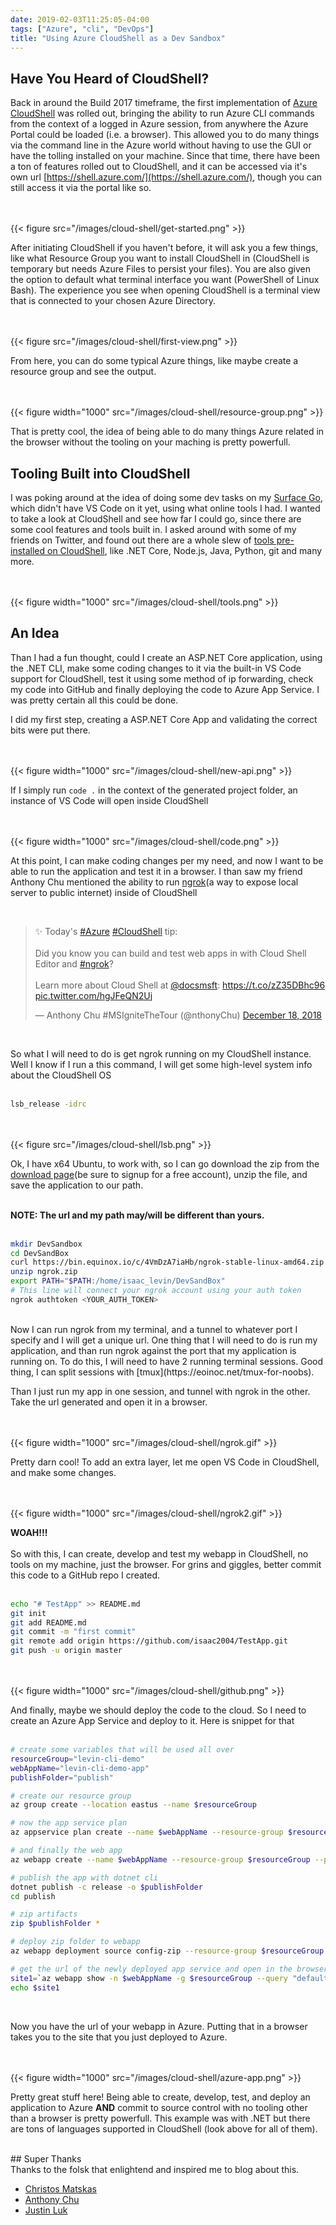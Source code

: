 ```yaml
---
date: 2019-02-03T11:25:05-04:00
tags: ["Azure", "cli", "DevOps"]
title: "Using Azure CloudShell as a Dev Sandbox"
---
```


## Have You Heard of CloudShell?

Back in around the Build 2017 timeframe, the first implementation of [Azure CloudShell](https://docs.microsoft.com/azure/cloud-shell/overview) was rolled out, bringing the ability to run Azure CLI commands from the context of a logged in Azure session, from anywhere the Azure Portal could be loaded (i.e. a browser). This allowed you to do many things via the command line in the Azure world without having to use the GUI or have the tolling installed on your machine. Since that time, there have been a ton of features rolled out to CloudShell, and it can be accessed via it's own url [https://shell.azure.com/](https://shell.azure.com/), though you can still access it via the portal like so.

<br /><br />
{{< figure src="/images/cloud-shell/get-started.png" >}}
<br />

After initiating CloudShell if you haven't before, it will ask you a few things, like what Resource Group you want to install CloudShell in (CloudShell is temporary but needs Azure Files to persist your files). You are also given the option to default what terminal interface you want (PowerShell of Linux Bash). The experience you see when opening CloudShell is a terminal view that is connected to your chosen Azure Directory.

<br /><br />
{{< figure src="/images/cloud-shell/first-view.png" >}}
<br />

From here, you can do some typical Azure things, like maybe create a resource group and see the output.

<br /><br />
{{< figure width="1000" src="/images/cloud-shell/resource-group.png" >}}
<br />

That is pretty cool, the idea of being able to do many things Azure related in the browser without the tooling on your maching is pretty powerfull.

## Tooling Built into CloudShell

I was poking around at the idea of doing some dev tasks on my [Surface Go](https://www.microsoft.com/p/surface-go/8v9dp4lnknsz), which didn't have VS Code on it yet, using what online tools I had. I wanted to take a look at CloudShell and see how far I could go, since there are some cool features and tools built in. I asked around with some of my friends on Twitter, and found out there are a whole slew of [tools pre-installed on CloudShell](https://docs.microsoft.com/azure/cloud-shell/features#tools), like .NET Core, Node.js, Java, Python, git and many more.

<br /><br />
{{< figure width="1000" src="/images/cloud-shell/tools.png" >}}
<br />

## An Idea

Than I had a fun thought, could I create an ASP.NET Core application, using the .NET CLI, make some coding changes to it via the built-in VS Code support for CloudShell, test it using some method of ip forwarding, check my code into GitHub and finally deploying the code to Azure App Service. I was pretty certain all this could be done.

I did my first step, creating a ASP.NET Core App and validating the correct bits were put there.

<br /><br />
{{< figure width="1000" src="/images/cloud-shell/new-api.png" >}}
<br />

If I simply run `code .` in the context of the generated project folder, an instance of VS Code will open inside CloudShell

<br /><br />
{{< figure width="1000" src="/images/cloud-shell/code.png" >}}
<br />

At this point, I can make coding changes per my need, and now I want to be able to run the application and test it in a browser. I than saw my friend Anthony Chu mentioned the ability to run [ngrok](https://ngrok.com/)(a way to expose local server to public internet) inside of CloudShell

<br />
<blockquote class="twitter-tweet" data-lang="en"><p lang="en" dir="ltr">✨ Today&#39;s <a href="https://twitter.com/hashtag/Azure?src=hash&amp;ref_src=twsrc%5Etfw">#Azure</a> <a href="https://twitter.com/hashtag/CloudShell?src=hash&amp;ref_src=twsrc%5Etfw">#CloudShell</a> tip:<br><br>Did you know you can build and test web apps in with Cloud Shell Editor and <a href="https://twitter.com/hashtag/ngrok?src=hash&amp;ref_src=twsrc%5Etfw">#ngrok</a>?<br><br>Learn more about Cloud Shell at <a href="https://twitter.com/docsmsft?ref_src=twsrc%5Etfw">@docsmsft</a>: <a href="https://t.co/zZ35DBhc96">https://t.co/zZ35DBhc96</a> <a href="https://t.co/hgJFeQN2Uj">pic.twitter.com/hgJFeQN2Uj</a></p>&mdash; Anthony Chu #MSIgniteTheTour (@nthonyChu) <a href="https://twitter.com/nthonyChu/status/1075172047246942208?ref_src=twsrc%5Etfw">December 18, 2018</a></blockquote>
<script async src="https://platform.twitter.com/widgets.js" charset="utf-8"></script>

<br />

So what I will need to do is get ngrok running on my CloudShell instance. Well I know if I run a this command, I will get some high-level system info about the CloudShell OS
<br /><br />
```bash
lsb_release -idrc
```

<br /><br />
{{< figure src="/images/cloud-shell/lsb.png" >}}
<br />


Ok, I have x64 Ubuntu, to work with, so I can go download the zip from the [download page](https://ngrok.com/download)(be sure to signup for a free account), unzip the file, and save the application to our path.

<br />
<strong>NOTE: The url and my path may/will be different than yours.</strong>
<br />
<br />

```bash
mkdir DevSandbox
cd DevSandBox
curl https://bin.equinox.io/c/4VmDzA7iaHb/ngrok-stable-linux-amd64.zip -o ngrok.zip
unzip ngrok.zip
export PATH="$PATH:/home/isaac_levin/DevSandBox"
# This line will connect your ngrok account using your auth token
ngrok authtoken <YOUR_AUTH_TOKEN>

```
<br />
Now I can run ngrok from my terminal, and a tunnel to whatever port I specify and I will get a unique url. One thing that I will need to do is run my application, and than run ngrok against the port that my application is running on. To do this, I will need to have 2 running terminal sessions. Good thing, I can split sessions with [tmux](https://eoinoc.net/tmux-for-noobs).

Than I just run my app in one session, and tunnel with ngrok in the other. Take the url generated and open it in a browser.

<br /><br />
{{< figure width="1000" src="/images/cloud-shell/ngrok.gif" >}}
<br />

Pretty darn cool! To add an extra layer, let me open VS Code in CloudShell, and make some changes.

<br /><br />
{{< figure width="1000" src="/images/cloud-shell/ngrok2.gif" >}}
<br />

<strong>WOAH!!!</strong>
<br /><br />
So with this, I can create, develop and test my webapp in CloudShell, no tools on my machine, just the browser. For grins and giggles, better commit this code to a GitHub repo I created.
<br /><br />
```bash
echo "# TestApp" >> README.md
git init
git add README.md
git commit -m "first commit"
git remote add origin https://github.com/isaac2004/TestApp.git
git push -u origin master
```

<br /><br />
{{< figure width="1000" src="/images/cloud-shell/github.png" >}}
<br />

And finally, maybe we should deploy the code to the cloud. So I need to create an Azure App Service and deploy to it. Here is snippet for that
<br /><br />
```bash
# create some variables that will be used all over
resourceGroup="levin-cli-demo"
webAppName="levin-cli-demo-app"
publishFolder="publish"

# create our resource group
az group create --location eastus --name $resourceGroup

# now the app service plan
az appservice plan create --name $webAppName --resource-group $resourceGroup --sku FREE

# and finally the web app
az webapp create --name $webAppName --resource-group $resourceGroup --plan $webAppName

# publish the app with dotnet cli
dotnet publish -c release -o $publishFolder
cd publish

# zip artifacts
zip $publishFolder *

# deploy zip folder to webapp
az webapp deployment source config-zip --resource-group $resourceGroup --name $webAppName --src publish.zip

# get the url of the newly deployed app service and open in the browser
site1=`az webapp show -n $webAppName -g $resourceGroup --query "defaultHostName" -o tsv`
echo $site1
```
<br />

Now you have the url of your webapp in Azure. Putting that in a browser takes you to the site that you just deployed to Azure.

<br /><br />
{{< figure width="1000" src="/images/cloud-shell/azure-app.png" >}}
<br />

Pretty great stuff here! Being able to create, develop, test, and deploy an application to Azure <strong>AND</strong> commit to source control with no tooling other than a browser is pretty powerfull. This example was with .NET but there are tons of languages supported in CloudShell (look above for all of them).

<br />
## Super Thanks

<br />
Thanks to the folsk that enlightend and inspired me to blog about this.

<br />

* [Christos Matskas](https://twitter.com/ChristosMatskas)
* [Anthony Chu](https://twitter.com/nthonyChu)
* [Justin Luk](https://twitter.com/whosjluk)
